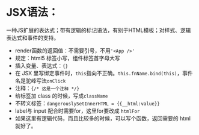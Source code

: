 # JSX语法：

一种JS扩展的表达式；带有逻辑的标记语法，有别于HTML模板；对样式、逻辑表达式和事件的支持。

- render函数的返回值：不需要引号，不用`'<App />'`
- 规定：html5 标签小写，组件标签首字母大写
- 插入变量、表达式：`{}`
- 在 JSX 里写绑定事件时，`this`指向不正确。`this.fnName.bind(this)`，事件名是驼峰写法`onClick`
- 注释：`{/* 这是一个注释 */}`
- 给标签加 class 的时候，写成`className`
- 不转义标签：`dangerouslySetInnerHTML = {{__html:value}}`
- label与 input 配合时需要for，这里for要改成 `htmlFor`
- 如果这里有逻辑代码，而且比较多的时候，可以写个函数，返回需要的 html 就好了。